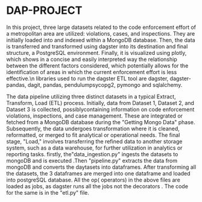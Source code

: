 # DAP-PROJECT
In this project, three large datasets related to the code enforcement effort of a metropolitan area are utilized: violations, cases, and inspections. They are initially loaded into and indexed within a MongoDB database. Then, the data is transferred and transformed using dagster into its destination and final structure, a PostgreSQL environment. Finally, it is visualized using plotly, which shows in a concise and easily interpreted way the relationship between the different factors considered, which potentially allows for the identification of areas in which the current enforcement effort is less effective.\n
libraries used to run the dagster ETL tool are dagster, dagster-pandas, dagit, pandas, pendulumpsycopg2, pymongo and sqlalchemy.

The data pipeline utilizing three distinct datasets in a typical Extract, Transform, Load (ETL) process. Initially, data from Dataset 1, Dataset 2, and Dataset 3 is collected, possiblycontaining information on code enforcement violations, inspections, and case management. These are integrated or fetched from a MongoDB database during the "Getting Mongo Data" phase. Subsequently, the data undergoes transformation where it is cleaned, reformatted, or merged to fit analytical or operational needs. The final stage, "Load," involves transferring the refined data to another storage system, such as a data warehouse, for further utilization in analytics or reporting tasks. 
firstly, the"data_ingestion.py" ingests the datasets to mongoDB and is executed .Then "pipeline.py" extracts the data from mongoDB and converts the daytasets into dataframes. After transforming all the datasets, the 3 dataframes are merged into one dataframe and loaded into postgreSQL database. All the op( operators) in the above files are loaded as jobs, as dagster runs all the jobs not the decorators . The code for the same is in the "etl.py" file.


